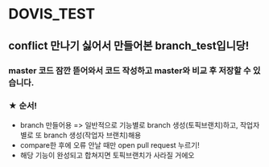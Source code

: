 # DOVIS_TEST
## conflict 만나기 싫어서 만들어본 branch_test입니당!
### master 코드 잠깐 뜯어와서 코드 작성하고 master와 비교 후 저장할 수 있습니다.

### ★ 순서!
- branch 만들어용 => 일반적으로 기능별로 branch 생성(토픽브랜치)하고, 작업자별로 또 branch 생성(작업자 브랜치)해용
- compare한 후에 오류 안날 때만 open pull request 누르기!
- 해당 기능이 완성되고 합쳐지면 토픽브랜치가 사라질 거에오

